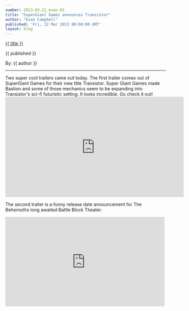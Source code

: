 ```yaml
---
number: 2013-03-22_evan-01
title: "SuperGiant Games announces Transistor"
author: "Evan Campbell" 
published: 'Fri, 22 Mar 2013 00:00:00 GMT'
layout: blog
---
```


<a href="../posts/{{ number }}.html" class='postTitleLink'><p class='postTitle'>{{ title }}</p></a>
<p class='postPublished'>{{ published }}</p>
<p class='postAuthor'>By: {{ author }}</p>
<hr>
Two super cool trailers came out today.  
The first trailer comes out of SuperGiant Games for their new title Transistor. Super Giant Games made Bastion and some of those mechanics seem to be expanding into Transistor's sci-fi futuristic setting. It looks incredible. Go check it out!  
<div class="vid_container">
  <iframe frameborder="0" height="315" src="http://www.youtube.com/embed/GTik6sYT_BE" width="560"></iframe>
</div>
  
The second trailer is a funny release date announcement for The Behemoths long awaited Battle Block Theater.  
<div class="vid_container">
  <iframe src=http://www.youtube.com/embed/mggAckod0k0 width="500" height="281" frameborder="0" webkitAllowFullScreen mozallowfullscreen allowFullScreen></iframe>
</div>
